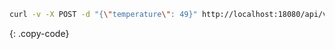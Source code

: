 ```bash
curl -v -X POST -d "{\"temperature\": 49}" http://localhost:18080/api/v1/ABC123/telemetry --header "Content-Type:application/json"
```
{: .copy-code}
